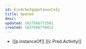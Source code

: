 ```yaml
---
id: Ejw4c6e3gqqotauuxCeIy
title: Opened
desc: ''
updated: 1637566772501
created: 1637566770413
---
```


- [[p.instanceOf]] [[c.Pred.Activity]]

